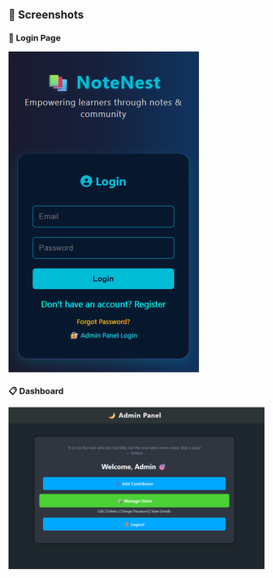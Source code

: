 ## 📸 Screenshots

### 🔐 Login Page
![Login Page](images/ns.png)

### 📋 Dashboard
![Dashboard](images/na.png)

